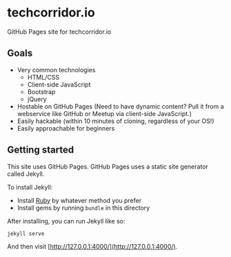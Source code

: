 # techcorridor.io

GitHub Pages site for techcorridor.io

## Goals

* Very common technologies
  * HTML/CSS
  * Client-side JavaScript
  * Bootstrap
  * jQuery
* Hostable on GitHub Pages  (Need to have dynamic content?  Pull it from a webservice like GitHub or Meetup via client-side JavaScript.)
* Easily hackable (within 10 minutes of cloning, regardless of your OS!)
* Easily approachable for beginners

## Getting started

This site uses GitHub Pages.  GitHub Pages uses a static site generator called Jekyll.

To install Jekyll:

  * Install [Ruby](https://www.ruby-lang.org/en/) by whatever method you prefer
  * Install gems by running `bundle` in this directory

After installing, you can run Jekyll like so:

    jekyll serve

And then visit [http://127.0.0.1:4000/](http://127.0.0.1:4000/).
